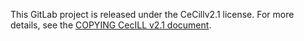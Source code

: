 This GitLab project is released under the CeCillv2.1 license. For more details, see the [COPYING CecILL v2.1 document](https://gitlab.obspm.fr/kaouij/calcephpy-on-my-binder-project/blob/86cbbeaabe4dc281bc5e805895e65a18e079b13a/COPYING_CECILL_V2.1.LIB).